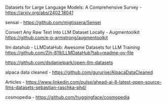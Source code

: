 Datasets for Large Language Models: A Comprehensive Survey - https://arxiv.org/abs/2402.18041

sensai - https://github.com/migtissera/Sensei

Convert Any Raw Text Into LLM Dataset Locally - Augmentoolkit https://github.com/e-p-armstrong/augmentoolkit

llm datahub - LLMDataHub: Awesome Datasets for LLM Training 
https://github.com/Zjh-819/LLMDataHub?tab=readme-ov-file

https://github.com/dsdanielpark/open-llm-datasets


alpaca data cleaned - https://github.com/gururise/AlpacaDataCleaned


Articles - https://www.linkedin.com/pulse/ahead-ai-8-latest-open-source-llms-datasets-sebastian-raschka-phd/

cosmopedia - https://github.com/huggingface/cosmopedia




